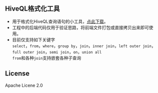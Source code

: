 ## HiveQL格式化工具

- 用于格式化HiveQL查询语句的小工具，[点此下载](https://raw.githubusercontent.com/wiki/yangziwen/hqlformatter/resources/release/hqlformatter.zip)。
- 工程中的后端代码仅用于验证思路，将前端文件打包或直接拷贝出来即可使用。
- 目前仅支持如下关键字  
`select`，`from`，`where`，`group by`，`join`，`inner join`，`left outer join`，`full outer join`，`semi join`，`on`，`union all`  
`from`和各种`join`支持嵌套各种子查询

## License
Apache Licene 2.0
